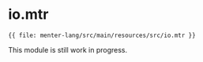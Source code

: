 # io.mtr

```static
{{ file: menter-lang/src/main/resources/src/io.mtr }}
```

This module is still work in progress.
